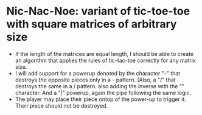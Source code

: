 # Nic-Nac-Noe: variant of tic-toe-toe with square matrices of arbitrary size
- If the length of the matrices are equal length, I should be able to create an algorithm that applies the rules of tic-tac-toe correctly for any matrix size.
- I will add support for a powerup denoted by the character "-" that destroys the opposite pieces only in a - pattern. (Also, a "/" that destroys the same in a / pattern. also adding the inverse with the "\" character. And a "|" powerup, again the pipe following the same logic.
- The player may place their piece ontop of the power-up to trigger it. Their piece should not be destroyed.
